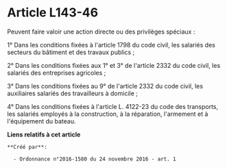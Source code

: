 # Article L143-46

Peuvent faire valoir une action directe ou des privilèges spéciaux : 

1° Dans les conditions fixées à l'article 1798 du code civil, les salariés des secteurs du bâtiment et des travaux publics ; 

2° Dans les conditions fixées aux 1° et 3° de l'article 2332 du code civil, les salariés des entreprises agricoles ; 

3° Dans les conditions fixées au 9° de l'article 2332 du code civil, les auxiliaires salariés des travailleurs à domicile ; 

4° Dans les conditions fixées à l'article L. 4122-23 du code des transports, les salariés employés à la construction, à la
réparation, l'armement et à l'équipement du bateau.

**Liens relatifs à cet article**

	**Créé par**:

	  - Ordonnance n°2016-1580 du 24 novembre 2016 - art. 1
